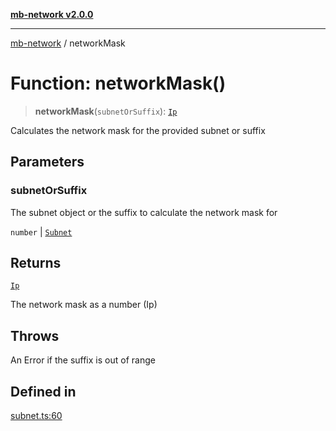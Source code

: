 [**mb-network v2.0.0**](../README.md)

***

[mb-network](../globals.md) / networkMask

# Function: networkMask()

> **networkMask**(`subnetOrSuffix`): [`Ip`](../type-aliases/Ip.md)

Calculates the network mask for the provided subnet or suffix

## Parameters

### subnetOrSuffix

The subnet object or the suffix to calculate the network mask for

`number` | [`Subnet`](../interfaces/Subnet.md)

## Returns

[`Ip`](../type-aliases/Ip.md)

The network mask as a number (Ip)

## Throws

An Error if the suffix is out of range

## Defined in

[subnet.ts:60](https://github.com/mbachmann97/mb-network/blob/7fec164a867a1a55636ff23695e44eb55e93955f/src/subnet.ts#L60)
